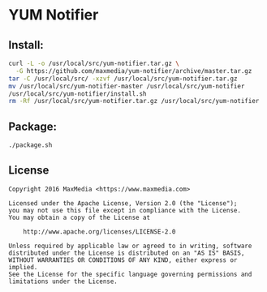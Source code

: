 # YUM Notifier

## Install:

```sh
curl -L -o /usr/local/src/yum-notifier.tar.gz \
  -G https://github.com/maxmedia/yum-notifier/archive/master.tar.gz
tar -C /usr/local/src/ -xzvf /usr/local/src/yum-notifier.tar.gz
mv /usr/local/src/yum-notifier-master /usr/local/src/yum-notifier
/usr/local/src/yum-notifier/install.sh
rm -Rf /usr/local/src/yum-notifier.tar.gz /usr/local/src/yum-notifier
```

## Package:

```sh
./package.sh
```

## License

    Copyright 2016 MaxMedia <https://www.maxmedia.com>

    Licensed under the Apache License, Version 2.0 (the "License");
    you may not use this file except in compliance with the License.
    You may obtain a copy of the License at

        http://www.apache.org/licenses/LICENSE-2.0

    Unless required by applicable law or agreed to in writing, software
    distributed under the License is distributed on an "AS IS" BASIS,
    WITHOUT WARRANTIES OR CONDITIONS OF ANY KIND, either express or implied.
    See the License for the specific language governing permissions and
    limitations under the License.
